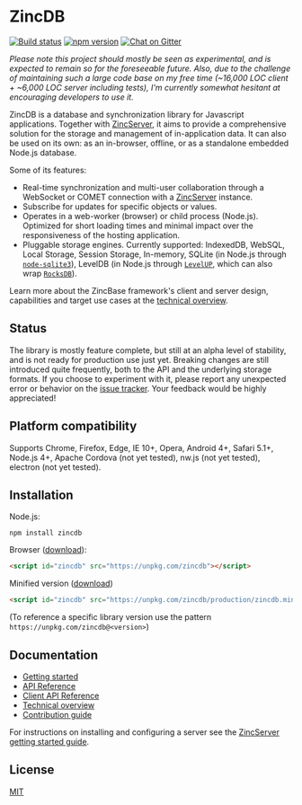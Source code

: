 # ZincDB

[![Build status](https://travis-ci.org/zincbase/zincdb.svg?branch=master)](https://travis-ci.org/zincbase/zincdb)
[![npm version](https://badge.fury.io/js/zincdb.svg)](https://badge.fury.io/js/zincdb)
[![Chat on Gitter](https://badges.gitter.im/Join%20Chat.svg)](https://gitter.im/zincbase/Lobby?utm_source=share-link&utm_medium=link&utm_campaign=share-link)

_Please note this project should mostly be seen as experimental, and is expected to remain so for the foreseeable future. Also, due to the challenge of maintaining such a large code base on my free time (~16,000 LOC client + ~6,000 LOC server including tests), I'm currently somewhat hesitant at encouraging developers to use it._

ZincDB is a database and synchronization library for Javascript applications. Together with [ZincServer](https://github.com/zincbase/zincserver), it aims to provide a comprehensive solution for the storage and management of in-application data. It can also be used on its own: as an in-browser, offline, or as a standalone embedded Node.js database.

Some of its features:

* Real-time synchronization and multi-user collaboration through a WebSocket or COMET connection with a [ZincServer](https://github.com/zincbase/zincserver) instance.
* Subscribe for updates for specific objects or values.
* Operates in a web-worker (browser) or child process (Node.js). Optimized for short loading times and minimal impact over the responsiveness of the hosting application.
* Pluggable storage engines. Currently supported: IndexedDB, WebSQL, Local Storage, Session Storage, In-memory, SQLite (in Node.js through [`node-sqlite3`](https://github.com/mapbox/node-sqlite3)), LevelDB (in Node.js through [`LevelUP`](https://github.com/Level/levelup), which can also wrap [`RocksDB`](https://github.com/facebook/rocksdb)).

Learn more about the ZincBase framework's client and server design, capabilities and target use cases at the [technical overview](https://github.com/zincbase/zincdb/blob/master/docs/Technical%20overview.md).

## Status

The library is mostly feature complete, but still at an alpha level of stability, and is not ready for production use just yet. Breaking changes are still introduced quite frequently, both to the API and the underlying storage formats. If you choose to experiment with it, please report any unexpected error or behavior on the [issue tracker](https://github.com/zincbase/zincdb/issues). Your feedback would be highly appreciated!

## Platform compatibility

Supports Chrome, Firefox, Edge, IE 10+, Opera, Android 4+, Safari 5.1+, Node.js 4+, Apache Cordova (not yet tested), nw.js (not yet tested), electron (not yet tested).

## Installation

Node.js:

```
npm install zincdb
```

Browser ([download](https://unpkg.com/zincdb)):

```html
<script id="zincdb" src="https://unpkg.com/zincdb"></script>
```

Minified version ([download](https://unpkg.com/zincdb/production/zincdb.min.js))
```html
<script id="zincdb" src="https://unpkg.com/zincdb/production/zincdb.min.js"></script>
```

(To reference a specific library version use the pattern `https://unpkg.com/zincdb@<version>`)

## Documentation

* [Getting started](https://github.com/zincbase/zincdb/blob/master/docs/Getting%20started.md)
* [API Reference](https://github.com/zincbase/zincdb/blob/master/docs/API%20Reference.md)
* [Client API Reference](https://github.com/zincbase/zincdb/blob/master/docs/Client%20API%20Reference.md)
* [Technical overview](https://github.com/zincbase/zincdb/blob/master/docs/Technical%20overview.md)
* [Contribution guide](https://github.com/zincbase/zincdb/blob/master/docs/Contribution%20guide.md)

For instructions on installing and configuring a server see the [ZincServer getting started guide](https://github.com/zincbase/zincserver/blob/master/docs/Getting%20started.md).

## License

[MIT](https://github.com/zincbase/zincdb/blob/master/LICENSE)

